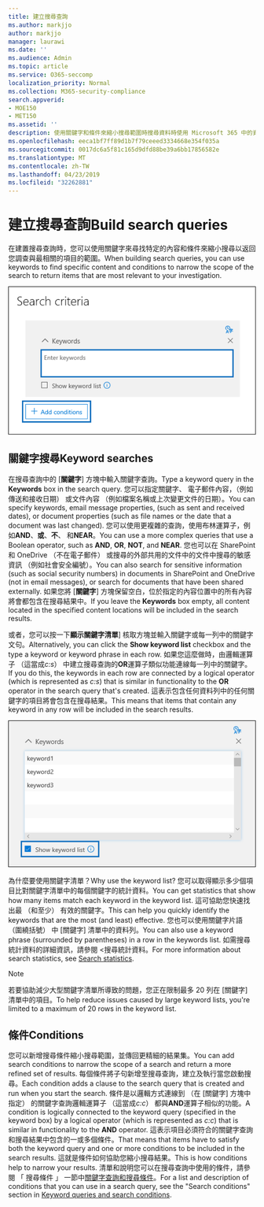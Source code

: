 ```yaml
---
title: 建立搜尋查詢
ms.author: markjjo
author: markjjo
manager: laurawi
ms.date: ''
ms.audience: Admin
ms.topic: article
ms.service: O365-seccomp
localization_priority: Normal
ms.collection: M365-security-compliance
search.appverid:
- MOE150
- MET150
ms.assetid: ''
description: 使用關鍵字和條件來縮小搜尋範圍時搜尋資料時使用 Microsoft 365 中的資料進行調查。
ms.openlocfilehash: eeca1bf7ff89d1b7f79ceeed3334668e354f035a
ms.sourcegitcommit: 0017dc6a5f81c165d9dfd88be39a6bb17856582e
ms.translationtype: MT
ms.contentlocale: zh-TW
ms.lasthandoff: 04/23/2019
ms.locfileid: "32262881"
---
```

# <a name="build-search-queries"></a><span data-ttu-id="9e9a7-103">建立搜尋查詢</span><span class="sxs-lookup"><span data-stu-id="9e9a7-103">Build search queries</span></span>

<span data-ttu-id="9e9a7-104">在建置搜尋查詢時，您可以使用關鍵字來尋找特定的內容和條件來縮小搜尋以返回您調查與最相關的項目的範圍。</span><span class="sxs-lookup"><span data-stu-id="9e9a7-104">When building search queries, you can use keywords to find specific content and conditions to narrow the scope of the search to return items that are most relevant to your investigation.</span></span>

![使用關鍵字和條件來縮小搜尋結果](../media/SearchQueryBox.png)

## <a name="keyword-searches"></a><span data-ttu-id="9e9a7-106">關鍵字搜尋</span><span class="sxs-lookup"><span data-stu-id="9e9a7-106">Keyword searches</span></span>

<span data-ttu-id="9e9a7-107">在搜尋查詢中的 [**關鍵字**] 方塊中輸入關鍵字查詢。</span><span class="sxs-lookup"><span data-stu-id="9e9a7-107">Type a keyword query in the **Keywords** box in the search query.</span></span> <span data-ttu-id="9e9a7-108">您可以指定關鍵字、 電子郵件內容，（例如傳送和接收日期） 或文件內容 （例如檔案名稱或上次變更文件的日期）。</span><span class="sxs-lookup"><span data-stu-id="9e9a7-108">You can specify keywords, email message properties, (such as sent and received dates), or document properties (such as file names or the date that a document was last changed).</span></span> <span data-ttu-id="9e9a7-109">您可以使用更複雜的查詢，使用布林運算子，例如**AND**、**或**、**不**、 和**NEAR**。</span><span class="sxs-lookup"><span data-stu-id="9e9a7-109">You can use a more complex queries that use a Boolean operator, such as **AND**, **OR**, **NOT**, and **NEAR**.</span></span> <span data-ttu-id="9e9a7-110">您也可以在 SharePoint 和 OneDrive （不在電子郵件） 或搜尋的外部共用的文件中的文件中搜尋的敏感資訊 （例如社會安全編號）。</span><span class="sxs-lookup"><span data-stu-id="9e9a7-110">You can also search for sensitive information (such as social security numbers) in documents in SharePoint and OneDrive (not in email messages), or search for documents that have been shared externally.</span></span> <span data-ttu-id="9e9a7-111">如果您將 [**關鍵字**] 方塊保留空白，位於指定的內容位置中的所有內容將會都包含在搜尋結果中。</span><span class="sxs-lookup"><span data-stu-id="9e9a7-111">If you leave the **Keywords** box empty, all content located in the specified content locations will be included in the search results.</span></span>
    
<span data-ttu-id="9e9a7-112">或者，您可以按一下**顯示關鍵字清單**] 核取方塊並輸入關鍵字或每一列中的關鍵字文句。</span><span class="sxs-lookup"><span data-stu-id="9e9a7-112">Alternatively, you can click the **Show keyword list** checkbox and the type a keyword or keyword phrase in each row.</span></span> <span data-ttu-id="9e9a7-113">如果您這麼做時，由邏輯運算子 （這當成*c:s*） 中建立搜尋查詢的**OR**運算子類似功能連線每一列中的關鍵字。</span><span class="sxs-lookup"><span data-stu-id="9e9a7-113">If you do this, the keywords in each row are connected by a logical operator (which is represented as *c:s*) that is similar in functionality to the **OR** operator in the search query that's created.</span></span> <span data-ttu-id="9e9a7-114">這表示包含任何資料列中的任何關鍵字的項目將會包含在搜尋結果。</span><span class="sxs-lookup"><span data-stu-id="9e9a7-114">This means that items that contain any keyword in any row will be included in the search results.</span></span>

![使用 [關鍵字] 清單以取得在查詢中每個關鍵字統計資料](../media/KeywordListSearch.png)

<span data-ttu-id="9e9a7-116">為什麼要使用關鍵字清單？</span><span class="sxs-lookup"><span data-stu-id="9e9a7-116">Why use the keyword list?</span></span> <span data-ttu-id="9e9a7-117">您可以取得顯示多少個項目比對關鍵字清單中的每個關鍵字的統計資料。</span><span class="sxs-lookup"><span data-stu-id="9e9a7-117">You can get statistics that show how many items match each keyword in the keyword list.</span></span> <span data-ttu-id="9e9a7-118">這可協助您快速找出最 （和至少） 有效的關鍵字。</span><span class="sxs-lookup"><span data-stu-id="9e9a7-118">This can help you quickly identify the keywords that are the most (and least) effective.</span></span> <span data-ttu-id="9e9a7-119">您也可以使用關鍵字片語 （圍繞括號） 中 [關鍵字] 清單中的資料列。</span><span class="sxs-lookup"><span data-stu-id="9e9a7-119">You can also use a keyword phrase (surrounded by parentheses) in a row in the keywords list.</span></span> <span data-ttu-id="9e9a7-120">如需搜尋統計資料的詳細資訊，請參閱 <<c0>搜尋統計資料。</span><span class="sxs-lookup"><span data-stu-id="9e9a7-120">For more information about search statistics, see [Search statistics](search-statistics.md).</span></span>

> [!NOTE]
> <span data-ttu-id="9e9a7-121">若要協助減少大型關鍵字清單所導致的問題，您正在限制最多 20 列在 [關鍵字] 清單中的項目。</span><span class="sxs-lookup"><span data-stu-id="9e9a7-121">To help reduce issues caused by large keyword lists, you're limited to a maximum of 20 rows in the keyword list.</span></span>

## <a name="conditions"></a><span data-ttu-id="9e9a7-122">條件</span><span class="sxs-lookup"><span data-stu-id="9e9a7-122">Conditions</span></span>
    
<span data-ttu-id="9e9a7-123">您可以新增搜尋條件縮小搜尋範圍，並傳回更精細的結果集。</span><span class="sxs-lookup"><span data-stu-id="9e9a7-123">You can add search conditions to narrow the scope of a search and return a more refined set of results.</span></span> <span data-ttu-id="9e9a7-124">每個條件將子句新增至搜尋查詢，建立及執行當您啟動搜尋。</span><span class="sxs-lookup"><span data-stu-id="9e9a7-124">Each condition adds a clause to the search query that is created and run when you start the search.</span></span> <span data-ttu-id="9e9a7-125">條件是以邏輯方式連線到 （在 [關鍵字] 方塊中指定） 的關鍵字查詢邏輯運算子 （這當成*c:c*） 都與**AND**運算子相似的功能。</span><span class="sxs-lookup"><span data-stu-id="9e9a7-125">A condition is logically connected to the keyword query (specified in the keyword box) by a logical operator (which is represented as *c:c*) that is similar in functionality to the **AND** operator.</span></span> <span data-ttu-id="9e9a7-126">這表示項目必須符合的關鍵字查詢和搜尋結果中包含的一或多個條件。</span><span class="sxs-lookup"><span data-stu-id="9e9a7-126">That means that items have to satisfy both the keyword query and one or more conditions to be included in the search results.</span></span> <span data-ttu-id="9e9a7-127">這就是條件如何協助您縮小搜尋結果。</span><span class="sxs-lookup"><span data-stu-id="9e9a7-127">This is how conditions help to narrow your results.</span></span> <span data-ttu-id="9e9a7-128">清單和說明您可以在搜尋查詢中使用的條件，請參閱 「 搜尋條件 」 一節中[關鍵字查詢和搜尋條件](../keyword-queries-and-search-conditions.md#search-conditions)。</span><span class="sxs-lookup"><span data-stu-id="9e9a7-128">For a list and description of conditions that you can use in a search query, see the "Search conditions" section in [Keyword queries and search conditions](../keyword-queries-and-search-conditions.md#search-conditions).</span></span>
